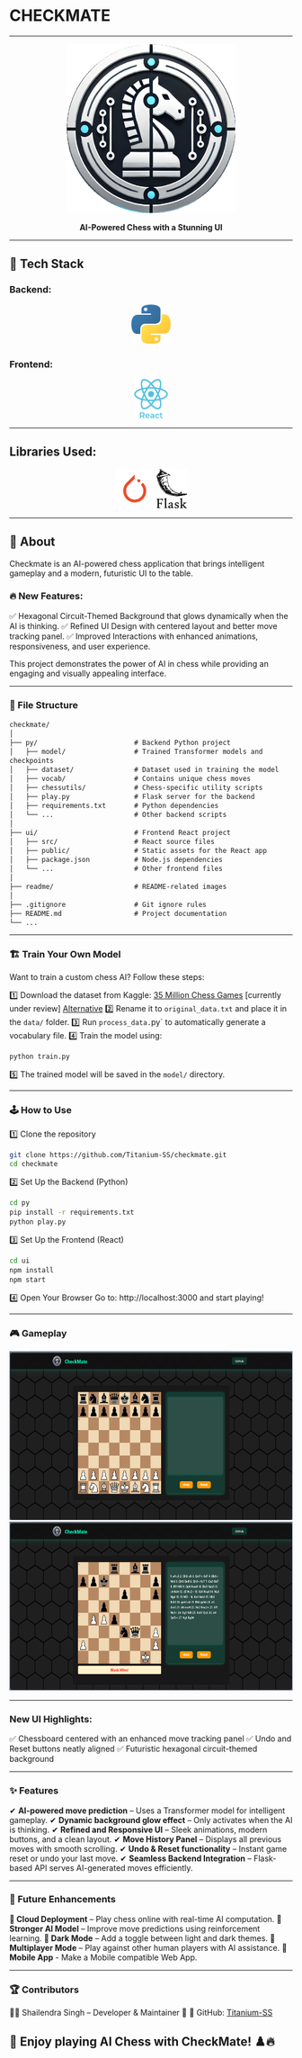 # CHECKMATE
<hr> <div align="center"> <img src="readme/logo.png" height=300> <p><b>AI-Powered Chess with a Stunning UI</b></p> </div> <hr>

## 🚀 Tech Stack
### Backend:
<div align="center"> <a href="https://www.python.org/" target="_blank"> <img src="readme/python.png" height=70> </a> </div>

### Frontend:
<div align="center"> <a href="https://react.dev/" target="_blank"> <img src="readme/react-js.png" height=70> </a> </div>

<hr>

## Libraries Used:
<div align="center">
    <img src="readme/pytorch.png" height=70> 
    <img src="readme/flask.png" height=70>
</div>

<hr>

## 🎯 About
Checkmate is an AI-powered chess application that brings intelligent gameplay and a modern, futuristic UI to the table.

### 🔥 New Features:
✅ Hexagonal Circuit-Themed Background that glows dynamically when the AI is thinking.
✅ Refined UI Design with centered layout and better move tracking panel.
✅ Improved Interactions with enhanced animations, responsiveness, and user experience.

This project demonstrates the power of AI in chess while providing an engaging and visually appealing interface.

<hr>

### 📂 File Structure

```plaintext
checkmate/
│
├── py/                        # Backend Python project
│   ├── model/                 # Trained Transformer models and checkpoints
│   ├── dataset/               # Dataset used in training the model
│   ├── vocab/                 # Contains unique chess moves
│   ├── chessutils/            # Chess-specific utility scripts
│   ├── play.py                # Flask server for the backend
│   ├── requirements.txt       # Python dependencies
│   └── ...                    # Other backend scripts
│
├── ui/                        # Frontend React project
│   ├── src/                   # React source files
│   ├── public/                # Static assets for the React app
│   ├── package.json           # Node.js dependencies
│   └── ...                    # Other frontend files
│
├── readme/                    # README-related images
│
├── .gitignore                 # Git ignore rules
├── README.md                  # Project documentation
└── ...
```
<hr>

### 🏗️ Train Your Own Model
Want to train a custom chess AI? Follow these steps:

1️⃣ Download the dataset from Kaggle: <a href="https://www.kaggle.com/milesh1/35-million-chess-games">35 Million Chess Games</a> [currently under review] <a href="https://www.kaggle.com/datasets/liury123/chess-game-from-12-top-players">Alternative</a>
2️⃣ Rename it to `original_data.txt` and place it in the `data/` folder.
3️⃣ Run `process_data.`py` to automatically generate a vocabulary file.
4️⃣ Train the model using:

```bash
python train.py
```
5️⃣ The trained model will be saved in the `model/` directory.

<hr>

### 🕹️ How to Use

1️⃣ Clone the repository

```bash
git clone https://github.com/Titanium-SS/checkmate.git
cd checkmate
```

2️⃣ Set Up the Backend (Python)
```bash
cd py
pip install -r requirements.txt
python play.py
```

3️⃣ Set Up the Frontend (React)
```bash
cd ui
npm install
npm start
```
4️⃣ Open Your Browser
Go to: http://localhost:3000 and start playing!

<hr>

### 🎮 Gameplay
<div align="center"> <img src="readme/ui_1.png" height=300> <img src="readme/ui_2.png" height=300> </div>

<hr>

### New UI Highlights:
✅ Chessboard centered with an enhanced move tracking panel
✅ Undo and Reset buttons neatly aligned
✅ Futuristic hexagonal circuit-themed background

<hr>

### ✨ Features
✔ **AI-powered move prediction** – Uses a Transformer model for intelligent gameplay.
✔ **Dynamic background glow effect** – Only activates when the AI is thinking.
✔ **Refined and Responsive UI** – Sleek animations, modern buttons, and a clean layout.
✔ **Move History Panel** – Displays all previous moves with smooth scrolling.
✔ **Undo & Reset functionality** – Instant game reset or undo your last move.
✔ **Seamless Backend Integration** – Flask-based API serves AI-generated moves efficiently.

<hr>

### 🚀 Future Enhancements
**🔹 Cloud Deployment** – Play chess online with real-time AI computation.
**🔹 Stronger AI Model** – Improve move predictions using reinforcement learning.
**🔹 Dark Mode** – Add a toggle between light and dark themes.
**🔹 Multiplayer Mode** – Play against other human players with AI assistance.
**🔹 Mobile App** - Make a Mobile compatible Web App.

<hr>

### 🏆 Contributors
👨‍💻 Shailendra Singh – Developer & Maintainer 🚀
📌 GitHub: <a href="https://github.com/Titanium-SS">Titanium-SS</a>

## 🌟 Enjoy playing AI Chess with CheckMate! ♟️🔥